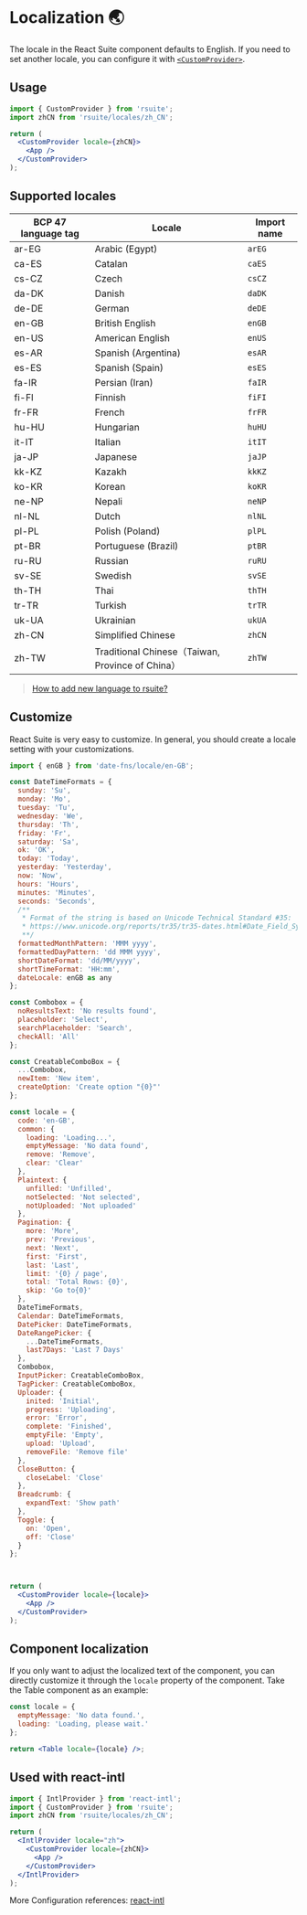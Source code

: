 # Localization 🌏

The locale in the React Suite component defaults to English. If you need to set another locale, you can configure it with [`<CustomProvider>`](/components/custom-provider/).

## Usage

```jsx
import { CustomProvider } from 'rsuite';
import zhCN from 'rsuite/locales/zh_CN';

return (
  <CustomProvider locale={zhCN}>
    <App />
  </CustomProvider>
);
```

<!--{include:`example.md`}-->

## Supported locales

| BCP 47 language tag | Locale                                           | Import name |
| ------------------- | ------------------------------------------------ | ----------- |
| ar-EG               | Arabic (Egypt)                                   | `arEG`      |
| ca-ES               | Catalan                                          | `caES`      |
| cs-CZ               | Czech                                            | `csCZ`      |
| da-DK               | Danish                                           | `daDK`      |
| de-DE               | German                                           | `deDE`      |
| en-GB               | British English                                  | `enGB`      |
| en-US               | American English                                 | `enUS`      |
| es-AR               | Spanish (Argentina)                              | `esAR`      |
| es-ES               | Spanish (Spain)                                  | `esES`      |
| fa-IR               | Persian (Iran)                                   | `faIR`      |
| fi-FI               | Finnish                                          | `fiFI`      |
| fr-FR               | French                                           | `frFR`      |
| hu-HU               | Hungarian                                        | `huHU`      |
| it-IT               | Italian                                          | `itIT`      |
| ja-JP               | Japanese                                         | `jaJP`      |
| kk-KZ               | Kazakh                                           | `kkKZ`      |
| ko-KR               | Korean                                           | `koKR`      |
| ne-NP               | Nepali                                           | `neNP`      |
| nl-NL               | Dutch                                            | `nlNL`      |
| pl-PL               | Polish (Poland)                                  | `plPL`      |
| pt-BR               | Portuguese (Brazil)                              | `ptBR`      |
| ru-RU               | Russian                                          | `ruRU`      |
| sv-SE               | Swedish                                          | `svSE`      |
| th-TH               | Thai                                             | `thTH`      |
| tr-TR               | Turkish                                          | `trTR`      |
| uk-UA               | Ukrainian                                        | `ukUA`      |
| zh-CN               | Simplified Chinese                               | `zhCN`      |
| zh-TW               | Traditional Chinese（Taiwan, Province of China） | `zhTW`      |

> [How to add new language to rsuite?](https://github.com/rsuite/rsuite/discussions/2927)

## Customize

React Suite is very easy to customize. In general, you should create a locale setting with your customizations.

```jsx
import { enGB } from 'date-fns/locale/en-GB';

const DateTimeFormats = {
  sunday: 'Su',
  monday: 'Mo',
  tuesday: 'Tu',
  wednesday: 'We',
  thursday: 'Th',
  friday: 'Fr',
  saturday: 'Sa',
  ok: 'OK',
  today: 'Today',
  yesterday: 'Yesterday',
  now: 'Now',
  hours: 'Hours',
  minutes: 'Minutes',
  seconds: 'Seconds',
  /**
   * Format of the string is based on Unicode Technical Standard #35:
   * https://www.unicode.org/reports/tr35/tr35-dates.html#Date_Field_Symbol_Table
   **/
  formattedMonthPattern: 'MMM yyyy',
  formattedDayPattern: 'dd MMM yyyy',
  shortDateFormat: 'dd/MM/yyyy',
  shortTimeFormat: 'HH:mm',
  dateLocale: enGB as any
};

const Combobox = {
  noResultsText: 'No results found',
  placeholder: 'Select',
  searchPlaceholder: 'Search',
  checkAll: 'All'
};

const CreatableComboBox = {
  ...Combobox,
  newItem: 'New item',
  createOption: 'Create option "{0}"'
};

const locale = {
  code: 'en-GB',
  common: {
    loading: 'Loading...',
    emptyMessage: 'No data found',
    remove: 'Remove',
    clear: 'Clear'
  },
  Plaintext: {
    unfilled: 'Unfilled',
    notSelected: 'Not selected',
    notUploaded: 'Not uploaded'
  },
  Pagination: {
    more: 'More',
    prev: 'Previous',
    next: 'Next',
    first: 'First',
    last: 'Last',
    limit: '{0} / page',
    total: 'Total Rows: {0}',
    skip: 'Go to{0}'
  },
  DateTimeFormats,
  Calendar: DateTimeFormats,
  DatePicker: DateTimeFormats,
  DateRangePicker: {
    ...DateTimeFormats,
    last7Days: 'Last 7 Days'
  },
  Combobox,
  InputPicker: CreatableComboBox,
  TagPicker: CreatableComboBox,
  Uploader: {
    inited: 'Initial',
    progress: 'Uploading',
    error: 'Error',
    complete: 'Finished',
    emptyFile: 'Empty',
    upload: 'Upload',
    removeFile: 'Remove file'
  },
  CloseButton: {
    closeLabel: 'Close'
  },
  Breadcrumb: {
    expandText: 'Show path'
  },
  Toggle: {
    on: 'Open',
    off: 'Close'
  }
};



return (
  <CustomProvider locale={locale}>
    <App />
  </CustomProvider>
);
```

## Component localization

If you only want to adjust the localized text of the component, you can directly customize it through the `locale` property of the component. Take the Table component as an example:

```jsx
const locale = {
  emptyMessage: 'No data found.',
  loading: 'Loading, please wait.'
};

return <Table locale={locale} />;
```

<!--{include:(guide/i18n/fragments/locales.md)}-->

## Used with react-intl

```jsx
import { IntlProvider } from 'react-intl';
import { CustomProvider } from 'rsuite';
import zhCN from 'rsuite/locales/zh_CN';

return (
  <IntlProvider locale="zh">
    <CustomProvider locale={zhCN}>
      <App />
    </CustomProvider>
  </IntlProvider>
);
```

More Configuration references: [react-intl](https://github.com/yahoo/react-intl)
